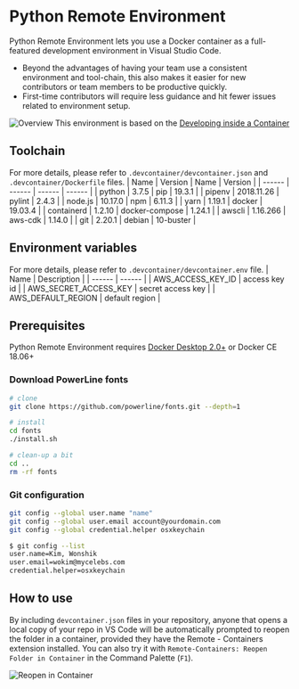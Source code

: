 # Python Remote Environment

Python Remote Environment lets you use a Docker container as a full-featured development environment in Visual Studio Code.

- Beyond the advantages of having your team use a consistent environment and tool-chain, this also makes it easier for new contributors or team members to be productive quickly.
- First-time contributors will require less guidance and hit fewer issues related to environment setup.

![Overview](https://code.visualstudio.com/assets/docs/remote/containers/architecture-containers.png)
This environment is based on the [Developing inside a Container](https://code.visualstudio.com/docs/remote/containers)

## Toolchain

For more details, please refer to `.devcontainer/devcontainer.json` and `.devcontainer/Dockerfile` files.
| Name | Version | Name | Version |
| ------ | ------ | ------ | ------ |
| python | 3.7.5 | pip | 19.3.1 |
| pipenv | 2018.11.26 | pylint | 2.4.3 |
| node.js | 10.17.0 | npm | 6.11.3 |
| yarn | 1.19.1 | docker | 19.03.4 |
| containerd | 1.2.10 | docker-compose | 1.24.1 |
| awscli | 1.16.266 | aws-cdk | 1.14.0 |
| git | 2.20.1 | debian | 10-buster |

## Environment variables

For more details, please refer to `.devcontainer/devcontainer.env` file.
| Name | Description |
| ------ | ------ |
| AWS_ACCESS_KEY_ID | access key id |
| AWS_SECRET_ACCESS_KEY | secret access key |
| AWS_DEFAULT_REGION | default region |

## Prerequisites

Python Remote Environment requires [Docker Desktop 2.0+](https://hub.docker.com/?overlay=onboarding) or Docker CE 18.06+

### Download PowerLine fonts

```sh
# clone
git clone https://github.com/powerline/fonts.git --depth=1

# install
cd fonts
./install.sh

# clean-up a bit
cd ..
rm -rf fonts
```

### Git configuration

```sh
git config --global user.name "name"
git config --global user.email account@yourdomain.com
git config --global credential.helper osxkeychain

$ git config --list
user.name=Kim, Wonshik
user.email=wokim@mycelebs.com
credential.helper=osxkeychain
```

## How to use

By including `devcontainer.json` files in your repository, anyone that opens a local copy of your repo in VS Code will be automatically prompted to reopen the folder in a container, provided they have the Remote - Containers extension installed. You can also try it with `Remote-Containers: Reopen Folder in Container` in the Command Palette (`F1`).

![Reopen in Container](https://code.visualstudio.com/assets/docs/remote/containers/dev-container-reopen-prompt.png)
